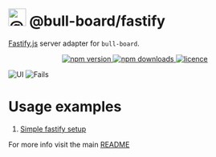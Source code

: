 # <img alt="@bull-board" src="https://raw.githubusercontent.com/felixmosh/bull-board/master/packages/ui/src/static/images/logo.svg" width="35px" /> @bull-board/fastify 

[Fastify.js](https://www.fastify.io/) server adapter for `bull-board`.

<p align="center">
  <a href="https://www.npmjs.com/package/@bull-board/fastify">
    <img alt="npm version" src="https://img.shields.io/npm/v/@bull-board/fastify">
  </a>
  <a href="https://www.npmjs.com/package/bull-board">
    <img alt="npm downloads" src="https://img.shields.io/npm/dw/bull-board">
  </a>
  <a href="https://github.com/vcapretz/bull-board/blob/master/LICENSE">
    <img alt="licence" src="https://img.shields.io/github/license/vcapretz/bull-board">
  </a>
<p>

![UI](https://raw.githubusercontent.com/felixmosh/bull-board/master/screenshots/shot.png)
![Fails](https://raw.githubusercontent.com/felixmosh/bull-board/master/screenshots/fails.png)

# Usage examples
1. [Simple fastify setup](https://github.com/felixmosh/bull-board/tree/master/examples/with-fastify)


For more info visit the main [README](https://github.com/felixmosh/bull-board#readme)
